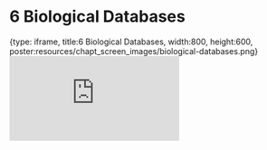 # 6 Biological Databases
 
{type: iframe, title:6 Biological Databases, width:800, height:600, poster:resources/chapt_screen_images/biological-databases.png}
![](https://science.c-moor.org/module-model-org-db/biological-databases.html)
 

 
